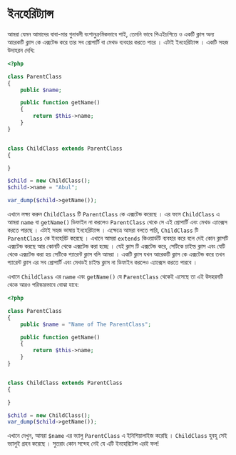 # ইনহেরিট্যান্স

আমরা যেমন আমাদের বাবা-মার গুনাবলী বংশানুক্রমিকভাবে পাই, তেমনি ভাবে পিএইচপিতে ও একটি ক্লাস অন্য আরেকটি ক্লাস কে এক্সটেন্ড করে তার সব প্রোপার্টি বা মেথড ব্যবহার করতে পারে । এটাই ইনহেরিট্যান্স । একটি সহজ উদাহরন দেখি:

```php
<?php

class ParentClass
{
    public $name;

    public function getName()
    {
        return $this->name;
    }
}


class ChildClass extends ParentClass
{

}

$child = new ChildClass();
$child->name = "Abul";

var_dump($child->getName());
```

এখানে লক্ষ্য করুন `ChildClass` টি `ParentClass` কে এক্সটেন্ড করেছে । এর ফলে `ChildClass` এ আমরা `name` বা `getName()` ডিফাইন না করলেও `ParentClass` থেকে সে এই প্রোপার্টি এবং মেথড এ্যাক্সেস করতে পারছে । এটাই সহজ ভাষায় ইনহেরিট্যান্স । এক্ষেত্রে আমরা বলতে পারি, `ChildClass` টি `ParentClass` কে ইনহেরিট করেছে । এখানে আমরা `extends` কিওয়ার্ডটি ব্যবহার করে বলে দেই কোন ক্লাসটি এক্সটেন্ড করছে আর কোনটি থেকে এক্সটেন্ড করা হচ্ছে । যেই ক্লাস টি এক্সটেন্ড করে, সেটিকে চাইল্ড ক্লাস এবং যেটি থেকে এক্সটেন্ড করা হয় সেটিকে প্যারেন্ট ক্লাস বলি আমরা । একটি ক্লাস যখন আরেকটি ক্লাস কে এক্সটেন্ড করে তখন প্যারেন্ট ক্লাস এর সব প্রোপার্টি এবং মেথডই চাইল্ড ক্লাস না ডিফাইন করলেও এ্যাক্সেস করতে পারবে ।

এখানে `ChildClass` এর `name` এবং `getName()` যে `ParentClass` থেকেই এসেছে তা এই উদহরনটি থেকে আরও পরিস্কারভাবে বোঝা যাবে:

```php
<?php

class ParentClass
{
    public $name = "Name of The ParentClass";

    public function getName()
    {
        return $this->name;
    }
}


class ChildClass extends ParentClass
{

}

$child = new ChildClass();
var_dump($child->getName());
```

এখানে দেখুন, আমরা `$name` এর ভ্যালু `ParentClass` এ ইনিশিয়ালাইজ করেছি । `ChildClass` হুবহু সেই ভ্যালুই গ্রহন করেছে । সুতরাং কোন সন্দেহ নেই যে এটি ইনহেরিটেন্স এরই ফল!

